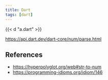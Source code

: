 ```yaml
---
title: Dart
tags: [dart]
---
```


{{< d "a.dart" >}}

<https://api.dart.dev/dart-core/num/parse.html>

## References

- <https://hyperpolyglot.org/web#str-to-num>
- <https://programming-idioms.org/idiom/146>

